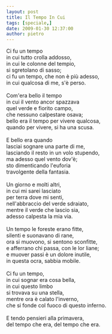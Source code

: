 ```yaml
---
layout: post
title: Il Tempo In Cui
tags: [speciale,]
date: 2009-01-30 12:37:00
author: pietro
---
```

Ci fu un tempo<br/>in cui tutto crolla addosso,<br/>in cui le colonne del tempio,<br/>si sgretolano di sasso;<br/>ci fu un tempo, che non è più adesso,<br/>in cui qualcosa di me, s'è perso.<br/><br/>Com'era bello il tempo<br/>in cui il vento ancor spazzava<br/>quel verde e fiorito campo,<br/>che nessuno calpestare osava;<br/>bello era il tempo per vivere qualcosa,<br/>quando per vivere, si ha una scusa.<br/><br/>E bello era quando<br/>lasciai sognare una parte di me,<br/>lasciando il resto in un volo stupendo,<br/>ma adesso quel vento dov'è;<br/>sto dimenticando l'euforia<br/>travolgente della fantasia.<br/><br/>Un giorno e molti altri,<br/>in cui mi sarei lasciato<br/>per terra dove mi senti,<br/>nell'abbraccio del verde sdraiato,<br/>mentre il verde che lascio sia,<br/>adesso calpesta la mia via.<br/><br/>Un tempo le foreste erano fitte,<br/>silenti e suonavano di rane,<br/>ora si muovono, si sentono sconfitte,<br/>e afferrano chi passa, con le lor liane;<br/>e muover passi è un dolore inutile,<br/>in questa ocra, sabbia mobile.<br/><br/>Ci fu un tempo,<br/>in cui sognar era cosa bella,<br/>in cui questo limbo<br/>si trovava su una stella,<br/>mentre ora è calato l'inverno,<br/>che si fonde col fuoco di questo inferno.<br/><br/>E tendo pensieri alla primavera,<br/>del tempo che era, del tempo che era.
